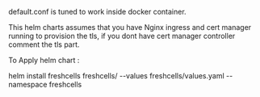 default.conf is tuned to work inside docker container.

This helm charts assumes that you have Nginx ingress and cert manager running to provision the tls, if you dont have cert manager controller comment the tls part.


To Apply helm chart :

helm install freshcells freshcells/ --values freshcells/values.yaml --namespace freshcells